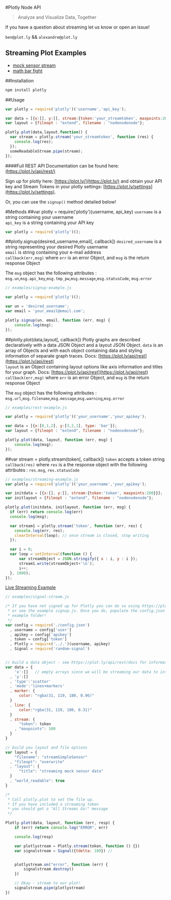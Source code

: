 #Plotly Node API
> Analyze and Visualize Data, Together		
	
	
If you have a question about streaming let us know or open an issue!	

`ben@plot.ly` && `alexandre@plot.ly`

## Streaming Plot Examples
- [mock sensor stream](http://plot.ly/~streaming-demos/6/)
- [math bar fight](http://plot.ly/~streaming-demos/44/)

##Installation
```javascript
npm install plotly
```

##Usage
```javascript
var plotly = require('plotly')('username','api_key');

var data = [{x:[], y:[], stream:{token:'your_streamtoken', maxpoints:200}}];
var layout = {fileopt : "extend", filename : "nodenodenode"};

plotly.plot(data,layout,function() {
  var stream = plotly.stream('your_streamtoken', function (res) {
    console.log(res);
  });
  someReadableStream.pipe(stream);
});
```

####Full REST API Documentation can be found here: [(https://plot.ly/api/rest/)](https://plot.ly/api/rest/)

Sign up for plotly here: [https://plot.ly/](https://plot.ly/) and obtain your API key and Stream Tokens in your plotly settings: [https://plot.ly/settings](https://plot.ly/settings). 

Or, you can use the `signup()` method detailed below!

#Methods
##var plotly = require('plotly')(username, api_key)
`username` is a string containing your username    
`api_key` is a string containing your API key   
```javascript
var plotly = require('plotly')();
```

##plotly.signup(desired_username,email[, callback])
`desired_username` is a string representing your desired Plotly username    
`email` is string containing your e-mail address    
`callback(err,msg)` where `err` is an error Object, and `msg` is the return response Object	 
	
The `msg` object has the following attributes : `msg.un`,`msg.api_key`,`msg.tmp_pw`,`msg.message`,`msg.statusCode`, `msg.error`	

```javascript
// examples/signup-example.js

var plotly = require('plotly')();

var un = 'desired_username';
var email = 'your_email@email.com';

plotly.signup(un, email, function (err, msg) {
	console.log(msg);
});
```

##plotly.plot(data,layout[, callback])
Plotly graphs are described declaratively with a data JSON Object and a layout JSON Object. 
`data` is an array of Objects and with each object containing data and styling information of separate graph traces. Docs: [https://plot.ly/api/rest](https://plot.ly/api/rest)  
`layout` is an Object containing layout options like axis information and titles for your graph. Docs: [https://plot.ly/api/rest](https://plot.ly/api/rest)  
`callback(err,msg)` where `err` is an error Object, and `msg` is the return response Object	

The `msg` object has the following attributes : `msg.url`,`msg.filename`,`msg.message`,`msg.warning`,`msg.error`	
```javascript
// examples/rest-example.js

var plotly = require('plotly')('your_username','your_apikey');

var data = [{x:[0,1,2], y:[3,2,1], type: 'bar'}];
var layout = {fileopt : "extend", filename : "nodenodenode"};

plotly.plot(data, layout, function (err, msg) {
	console.log(msg);
});
```
##var stream = plotly.stream(token[, callback])
`token` accepts a token string   
`callback(res)` where `res` is a the response object with the following attributes : `res.msg`, `res.statusCode`

```javascript
// examples/streaming-example.js
var plotly = require('plotly')('your_username','your_apikey');

var initdata = [{x:[], y:[], stream:{token:'token', maxpoints:200}}];
var initlayout = {fileopt : "extend", filename : "nodenodenode"};

plotly.plot(initdata, initlayout, function (err, msg) {
  if (err) return console.log(err)
  console.log(msg);

  var stream1 = plotly.stream('token', function (err, res) {
    console.log(err, res);
    clearInterval(loop); // once stream is closed, stop writing
  });

  var i = 0;
  var loop = setInterval(function () {
      var streamObject = JSON.stringify({ x : i, y : i });
      stream1.write(streamObject+'\n');
      i++;
  }, 1000);
});
```

[Live Streaming Example](https://plot.ly/~Streaming-Demos/6/)
```javascript
// examples/signal-stream.js

/* If you have not signed up for Plotly you can do so using https://plot.ly
 * or see the example signup.js. Once you do, populate the config.json in this
 * example folder!
 */
var config = require('./config.json')
  , username = config['user']
  , apikey = config['apikey']
  , token = config['token']
  , Plotly = require('../.')(username, apikey)
  , Signal = require('random-signal')


// build a data object - see https://plot.ly/api/rest/docs for information
var data = {
    'x':[]   // empty arrays since we will be streaming our data to into these arrays
  , 'y':[]
  , 'type':'scatter'
  , 'mode':'lines+markers'
  , marker: {
      color: "rgba(31, 119, 180, 0.96)"
  }
  , line: {
      color:"rgba(31, 119, 180, 0.31)"
  }
  , stream: {
      "token": token
    , "maxpoints": 100
  }
}

// build you layout and file options
var layout = {
    "filename": "streamSimpleSensor"
  , "fileopt": "overwrite"
  , "layout": {
      "title": "streaming mock sensor data"
  }
  , "world_readable": true
}

/*
 * Call plotly.plot to set the file up.
 * If you have included a streaming token
 * you should get a "All Streams Go!" message
 */

Plotly.plot(data, layout, function (err, resp) {
    if (err) return console.log("ERROR", err)

    console.log(resp)

    var plotlystream = Plotly.stream(token, function () {})
    var signalstream = Signal({tdelta: 100}) // 


    plotlystream.on("error", function (err) {
        signalstream.destroy()
    })

    // Okay - stream to our plot!
    signalstream.pipe(plotlystream)
})
```


